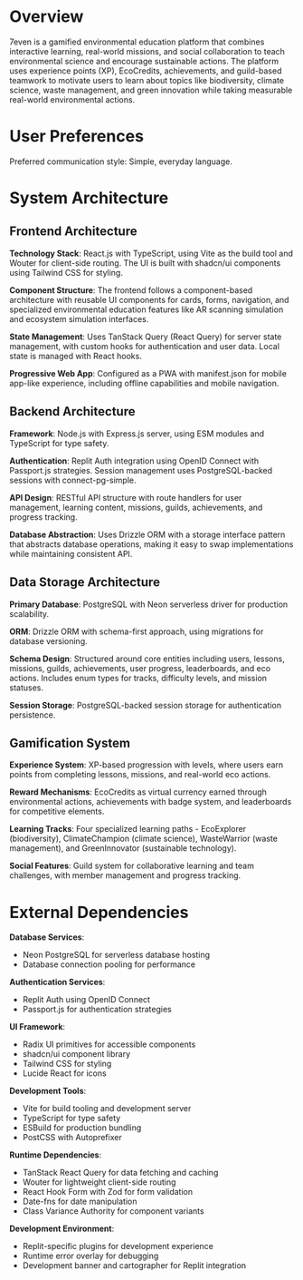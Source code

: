 # Overview

7even is a gamified environmental education platform that combines interactive learning, real-world missions, and social collaboration to teach environmental science and encourage sustainable actions. The platform uses experience points (XP), EcoCredits, achievements, and guild-based teamwork to motivate users to learn about topics like biodiversity, climate science, waste management, and green innovation while taking measurable real-world environmental actions.

# User Preferences

Preferred communication style: Simple, everyday language.

# System Architecture

## Frontend Architecture

**Technology Stack**: React.js with TypeScript, using Vite as the build tool and Wouter for client-side routing. The UI is built with shadcn/ui components using Tailwind CSS for styling.

**Component Structure**: The frontend follows a component-based architecture with reusable UI components for cards, forms, navigation, and specialized environmental education features like AR scanning simulation and ecosystem simulation interfaces.

**State Management**: Uses TanStack Query (React Query) for server state management, with custom hooks for authentication and user data. Local state is managed with React hooks.

**Progressive Web App**: Configured as a PWA with manifest.json for mobile app-like experience, including offline capabilities and mobile navigation.

## Backend Architecture

**Framework**: Node.js with Express.js server, using ESM modules and TypeScript for type safety.

**Authentication**: Replit Auth integration using OpenID Connect with Passport.js strategies. Session management uses PostgreSQL-backed sessions with connect-pg-simple.

**API Design**: RESTful API structure with route handlers for user management, learning content, missions, guilds, achievements, and progress tracking.

**Database Abstraction**: Uses Drizzle ORM with a storage interface pattern that abstracts database operations, making it easy to swap implementations while maintaining consistent API.

## Data Storage Architecture

**Primary Database**: PostgreSQL with Neon serverless driver for production scalability.

**ORM**: Drizzle ORM with schema-first approach, using migrations for database versioning.

**Schema Design**: Structured around core entities including users, lessons, missions, guilds, achievements, user progress, leaderboards, and eco actions. Includes enum types for tracks, difficulty levels, and mission statuses.

**Session Storage**: PostgreSQL-backed session storage for authentication persistence.

## Gamification System

**Experience System**: XP-based progression with levels, where users earn points from completing lessons, missions, and real-world eco actions.

**Reward Mechanisms**: EcoCredits as virtual currency earned through environmental actions, achievements with badge system, and leaderboards for competitive elements.

**Learning Tracks**: Four specialized learning paths - EcoExplorer (biodiversity), ClimateChampion (climate science), WasteWarrior (waste management), and GreenInnovator (sustainable technology).

**Social Features**: Guild system for collaborative learning and team challenges, with member management and progress tracking.

# External Dependencies

**Database Services**: 
- Neon PostgreSQL for serverless database hosting
- Database connection pooling for performance

**Authentication Services**:
- Replit Auth using OpenID Connect
- Passport.js for authentication strategies

**UI Framework**:
- Radix UI primitives for accessible components
- shadcn/ui component library
- Tailwind CSS for styling
- Lucide React for icons

**Development Tools**:
- Vite for build tooling and development server
- TypeScript for type safety
- ESBuild for production bundling
- PostCSS with Autoprefixer

**Runtime Dependencies**:
- TanStack React Query for data fetching and caching
- Wouter for lightweight client-side routing
- React Hook Form with Zod for form validation
- Date-fns for date manipulation
- Class Variance Authority for component variants

**Development Environment**:
- Replit-specific plugins for development experience
- Runtime error overlay for debugging
- Development banner and cartographer for Replit integration